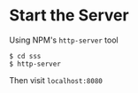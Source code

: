 
# Start the Server

Using NPM's `http-server` tool

```
$ cd sss
$ http-server
```

Then visit `localhost:8080`

